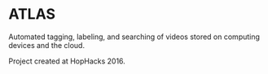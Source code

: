 # ATLAS
Automated tagging, labeling, and searching of videos stored on computing devices and the cloud.

Project created at HopHacks 2016.
